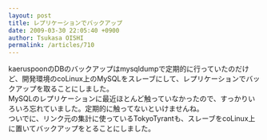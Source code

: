 ```yaml
---
layout: post
title: レプリケーションでバックアップ
date: 2009-03-30 22:05:40 +0900
author: Tsukasa OISHI
permalink: /articles/710
---
```



kaeruspoonのDBのバックアップはmysqldumpで定期的に行っていたのだけど、開発環境のcoLinux上のMySQLをスレーブにして、レプリケーションでバックアップを取ることにしました。  
MySQLのレプリケーションに最近ほとんど触っていなかったので、すっかりいろいろ忘れていました。定期的に触ってないといけませんね。  
ついでに、リンク元の集計に使っているTokyoTyrantも、スレーブをcoLinux上に置いてバックアップをとることにしました。  


